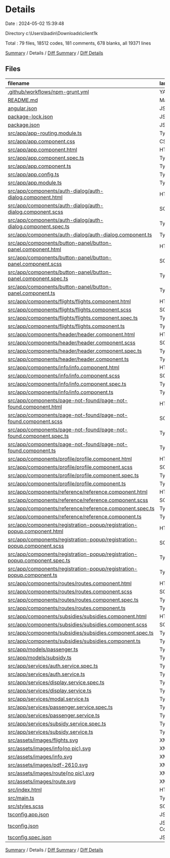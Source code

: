 # Details

Date : 2024-05-02 15:39:48

Directory c:\\Users\\badin\\Downloads\\client1k

Total : 79 files,  18512 codes, 181 comments, 678 blanks, all 19371 lines

[Summary](results.md) / Details / [Diff Summary](diff.md) / [Diff Details](diff-details.md)

## Files
| filename | language | code | comment | blank | total |
| :--- | :--- | ---: | ---: | ---: | ---: |
| [.github/workflows/npm-grunt.yml](/.github/workflows/npm-grunt.yml) | YAML | 22 | 0 | 7 | 29 |
| [README.md](/README.md) | Markdown | 0 | 0 | 2 | 2 |
| [angular.json](/angular.json) | JSON | 109 | 0 | 1 | 110 |
| [package-lock.json](/package-lock.json) | JSON | 14,074 | 0 | 1 | 14,075 |
| [package.json](/package.json) | JSON | 49 | 0 | 1 | 50 |
| [src/app/app-routing.module.ts](/src/app/app-routing.module.ts) | TypeScript | 22 | 2 | 6 | 30 |
| [src/app/app.component.css](/src/app/app.component.css) | CSS | 19 | 0 | 4 | 23 |
| [src/app/app.component.html](/src/app/app.component.html) | HTML | 7 | 0 | 2 | 9 |
| [src/app/app.component.spec.ts](/src/app/app.component.spec.ts) | TypeScript | 31 | 0 | 5 | 36 |
| [src/app/app.component.ts](/src/app/app.component.ts) | TypeScript | 25 | 1 | 7 | 33 |
| [src/app/app.config.ts](/src/app/app.config.ts) | TypeScript | 0 | 7 | 3 | 10 |
| [src/app/app.module.ts](/src/app/app.module.ts) | TypeScript | 73 | 0 | 2 | 75 |
| [src/app/components/auth-dialog/auth-dialog.component.html](/src/app/components/auth-dialog/auth-dialog.component.html) | HTML | 26 | 22 | 4 | 52 |
| [src/app/components/auth-dialog/auth-dialog.component.scss](/src/app/components/auth-dialog/auth-dialog.component.scss) | SCSS | 100 | 0 | 16 | 116 |
| [src/app/components/auth-dialog/auth-dialog.component.spec.ts](/src/app/components/auth-dialog/auth-dialog.component.spec.ts) | TypeScript | 18 | 0 | 6 | 24 |
| [src/app/components/auth-dialog/auth-dialog.component.ts](/src/app/components/auth-dialog/auth-dialog.component.ts) | TypeScript | 8 | 0 | 3 | 11 |
| [src/app/components/button-panel/button-panel.component.html](/src/app/components/button-panel/button-panel.component.html) | HTML | 19 | 0 | 0 | 19 |
| [src/app/components/button-panel/button-panel.component.scss](/src/app/components/button-panel/button-panel.component.scss) | SCSS | 39 | 1 | 5 | 45 |
| [src/app/components/button-panel/button-panel.component.spec.ts](/src/app/components/button-panel/button-panel.component.spec.ts) | TypeScript | 17 | 0 | 5 | 22 |
| [src/app/components/button-panel/button-panel.component.ts](/src/app/components/button-panel/button-panel.component.ts) | TypeScript | 27 | 0 | 4 | 31 |
| [src/app/components/flights/flights.component.html](/src/app/components/flights/flights.component.html) | HTML | 21 | 0 | 0 | 21 |
| [src/app/components/flights/flights.component.scss](/src/app/components/flights/flights.component.scss) | SCSS | 78 | 0 | 12 | 90 |
| [src/app/components/flights/flights.component.spec.ts](/src/app/components/flights/flights.component.spec.ts) | TypeScript | 17 | 0 | 5 | 22 |
| [src/app/components/flights/flights.component.ts](/src/app/components/flights/flights.component.ts) | TypeScript | 31 | 0 | 6 | 37 |
| [src/app/components/header/header.component.html](/src/app/components/header/header.component.html) | HTML | 30 | 24 | 1 | 55 |
| [src/app/components/header/header.component.scss](/src/app/components/header/header.component.scss) | SCSS | 84 | 3 | 17 | 104 |
| [src/app/components/header/header.component.spec.ts](/src/app/components/header/header.component.spec.ts) | TypeScript | 18 | 0 | 6 | 24 |
| [src/app/components/header/header.component.ts](/src/app/components/header/header.component.ts) | TypeScript | 49 | 2 | 12 | 63 |
| [src/app/components/info/info.component.html](/src/app/components/info/info.component.html) | HTML | 43 | 0 | 3 | 46 |
| [src/app/components/info/info.component.scss](/src/app/components/info/info.component.scss) | SCSS | 29 | 0 | 5 | 34 |
| [src/app/components/info/info.component.spec.ts](/src/app/components/info/info.component.spec.ts) | TypeScript | 17 | 0 | 5 | 22 |
| [src/app/components/info/info.component.ts](/src/app/components/info/info.component.ts) | TypeScript | 8 | 0 | 3 | 11 |
| [src/app/components/page-not-found/page-not-found.component.html](/src/app/components/page-not-found/page-not-found.component.html) | HTML | 8 | 0 | 0 | 8 |
| [src/app/components/page-not-found/page-not-found.component.scss](/src/app/components/page-not-found/page-not-found.component.scss) | SCSS | 21 | 2 | 3 | 26 |
| [src/app/components/page-not-found/page-not-found.component.spec.ts](/src/app/components/page-not-found/page-not-found.component.spec.ts) | TypeScript | 17 | 0 | 5 | 22 |
| [src/app/components/page-not-found/page-not-found.component.ts](/src/app/components/page-not-found/page-not-found.component.ts) | TypeScript | 10 | 0 | 4 | 14 |
| [src/app/components/profile/profile.component.html](/src/app/components/profile/profile.component.html) | HTML | 25 | 1 | 3 | 29 |
| [src/app/components/profile/profile.component.scss](/src/app/components/profile/profile.component.scss) | SCSS | 80 | 1 | 19 | 100 |
| [src/app/components/profile/profile.component.spec.ts](/src/app/components/profile/profile.component.spec.ts) | TypeScript | 18 | 0 | 6 | 24 |
| [src/app/components/profile/profile.component.ts](/src/app/components/profile/profile.component.ts) | TypeScript | 48 | 2 | 7 | 57 |
| [src/app/components/reference/reference.component.html](/src/app/components/reference/reference.component.html) | HTML | 17 | 0 | 1 | 18 |
| [src/app/components/reference/reference.component.scss](/src/app/components/reference/reference.component.scss) | SCSS | 29 | 0 | 5 | 34 |
| [src/app/components/reference/reference.component.spec.ts](/src/app/components/reference/reference.component.spec.ts) | TypeScript | 18 | 0 | 6 | 24 |
| [src/app/components/reference/reference.component.ts](/src/app/components/reference/reference.component.ts) | TypeScript | 19 | 0 | 5 | 24 |
| [src/app/components/registration-popup/registration-popup.component.html](/src/app/components/registration-popup/registration-popup.component.html) | HTML | 35 | 1 | 3 | 39 |
| [src/app/components/registration-popup/registration-popup.component.scss](/src/app/components/registration-popup/registration-popup.component.scss) | SCSS | 37 | 0 | 8 | 45 |
| [src/app/components/registration-popup/registration-popup.component.spec.ts](/src/app/components/registration-popup/registration-popup.component.spec.ts) | TypeScript | 18 | 0 | 6 | 24 |
| [src/app/components/registration-popup/registration-popup.component.ts](/src/app/components/registration-popup/registration-popup.component.ts) | TypeScript | 15 | 0 | 5 | 20 |
| [src/app/components/routes/routes.component.html](/src/app/components/routes/routes.component.html) | HTML | 4 | 0 | 2 | 6 |
| [src/app/components/routes/routes.component.scss](/src/app/components/routes/routes.component.scss) | SCSS | 0 | 0 | 1 | 1 |
| [src/app/components/routes/routes.component.spec.ts](/src/app/components/routes/routes.component.spec.ts) | TypeScript | 17 | 0 | 5 | 22 |
| [src/app/components/routes/routes.component.ts](/src/app/components/routes/routes.component.ts) | TypeScript | 8 | 0 | 3 | 11 |
| [src/app/components/subsidies/subsidies.component.html](/src/app/components/subsidies/subsidies.component.html) | HTML | 68 | 0 | 20 | 88 |
| [src/app/components/subsidies/subsidies.component.scss](/src/app/components/subsidies/subsidies.component.scss) | SCSS | 86 | 1 | 19 | 106 |
| [src/app/components/subsidies/subsidies.component.spec.ts](/src/app/components/subsidies/subsidies.component.spec.ts) | TypeScript | 18 | 0 | 6 | 24 |
| [src/app/components/subsidies/subsidies.component.ts](/src/app/components/subsidies/subsidies.component.ts) | TypeScript | 46 | 0 | 8 | 54 |
| [src/app/models/passenger.ts](/src/app/models/passenger.ts) | TypeScript | 9 | 0 | 1 | 10 |
| [src/app/models/subsidy.ts](/src/app/models/subsidy.ts) | TypeScript | 7 | 0 | 1 | 8 |
| [src/app/services/auth.service.spec.ts](/src/app/services/auth.service.spec.ts) | TypeScript | 12 | 0 | 5 | 17 |
| [src/app/services/auth.service.ts](/src/app/services/auth.service.ts) | TypeScript | 17 | 0 | 6 | 23 |
| [src/app/services/display.service.spec.ts](/src/app/services/display.service.spec.ts) | TypeScript | 12 | 0 | 5 | 17 |
| [src/app/services/display.service.ts](/src/app/services/display.service.ts) | TypeScript | 9 | 0 | 3 | 12 |
| [src/app/services/modal.service.ts](/src/app/services/modal.service.ts) | TypeScript | 2,365 | 100 | 309 | 2,774 |
| [src/app/services/passenger.service.spec.ts](/src/app/services/passenger.service.spec.ts) | TypeScript | 12 | 0 | 5 | 17 |
| [src/app/services/passenger.service.ts](/src/app/services/passenger.service.ts) | TypeScript | 14 | 0 | 4 | 18 |
| [src/app/services/subsidy.service.spec.ts](/src/app/services/subsidy.service.spec.ts) | TypeScript | 12 | 0 | 5 | 17 |
| [src/app/services/subsidy.service.ts](/src/app/services/subsidy.service.ts) | TypeScript | 16 | 0 | 4 | 20 |
| [src/assets/images/flights.svg](/src/assets/images/flights.svg) | XML | 29 | 0 | 1 | 30 |
| [src/assets/images/info(no pic).svg](/src/assets/images/info(no%20pic).svg) | XML | 28 | 0 | 1 | 29 |
| [src/assets/images/info.svg](/src/assets/images/info.svg) | XML | 38 | 0 | 1 | 39 |
| [src/assets/images/pdf-2610.svg](/src/assets/images/pdf-2610.svg) | XML | 14 | 0 | 1 | 15 |
| [src/assets/images/route(no pic).svg](/src/assets/images/route(no%20pic).svg) | XML | 28 | 0 | 1 | 29 |
| [src/assets/images/route.svg](/src/assets/images/route.svg) | XML | 33 | 0 | 1 | 34 |
| [src/index.html](/src/index.html) | HTML | 16 | 0 | 1 | 17 |
| [src/main.ts](/src/main.ts) | TypeScript | 4 | 1 | 6 | 11 |
| [src/styles.scss](/src/styles.scss) | SCSS | 4 | 7 | 5 | 16 |
| [tsconfig.app.json](/tsconfig.app.json) | JSON | 15 | 1 | 1 | 17 |
| [tsconfig.json](/tsconfig.json) | JSON with Comments | 32 | 1 | 1 | 34 |
| [tsconfig.spec.json](/tsconfig.spec.json) | JSON | 14 | 1 | 1 | 16 |

[Summary](results.md) / Details / [Diff Summary](diff.md) / [Diff Details](diff-details.md)